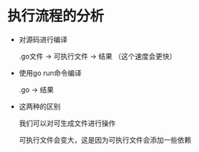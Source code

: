 #  执行流程的分析

- 对源码进行编译

  .go文件  -> 可执行文件 -> 结果 （这个速度会更快）

- 使用go run命令编译

  .go -> 结果

- 这两种的区别

  我们可以对可生成文件进行操作

  可执行文件会变大，这是因为可执行文件会添加一些依赖

  